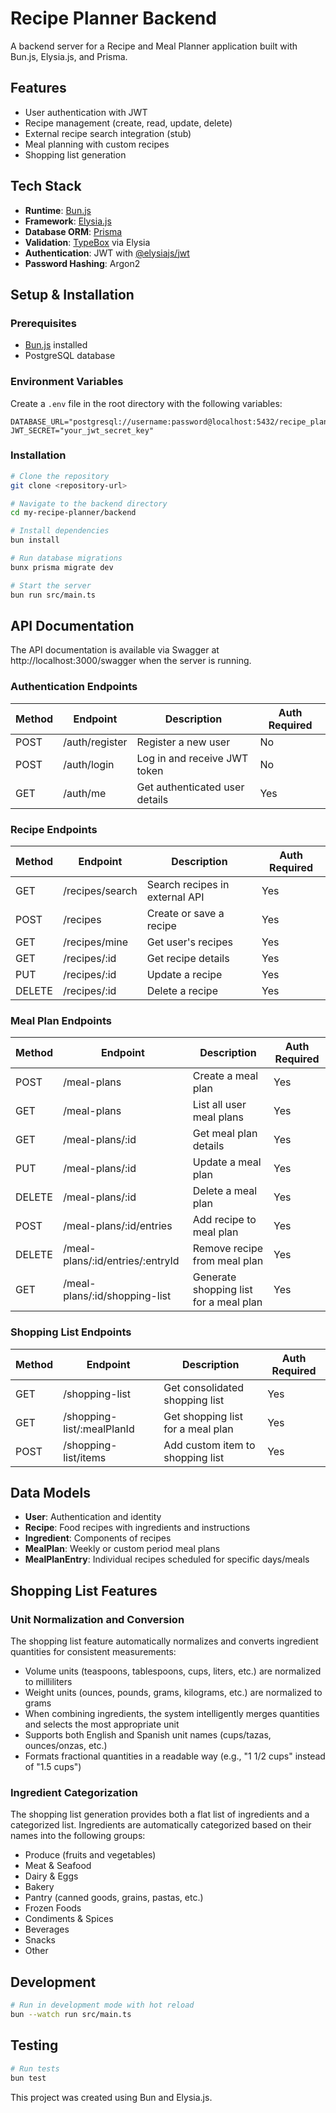 # Recipe Planner Backend

A backend server for a Recipe and Meal Planner application built with Bun.js, Elysia.js, and Prisma.

## Features

- User authentication with JWT
- Recipe management (create, read, update, delete)
- External recipe search integration (stub)
- Meal planning with custom recipes
- Shopping list generation

## Tech Stack

- **Runtime**: [Bun.js](https://bun.sh)
- **Framework**: [Elysia.js](https://elysiajs.com/)
- **Database ORM**: [Prisma](https://prisma.io)
- **Validation**: [TypeBox](https://github.com/sinclairzx81/typebox) via Elysia
- **Authentication**: JWT with [@elysiajs/jwt](https://elysiajs.com/plugins/jwt.html)
- **Password Hashing**: Argon2

## Setup & Installation

### Prerequisites

- [Bun.js](https://bun.sh) installed
- PostgreSQL database

### Environment Variables

Create a `.env` file in the root directory with the following variables:

```
DATABASE_URL="postgresql://username:password@localhost:5432/recipe_planner"
JWT_SECRET="your_jwt_secret_key"
```

### Installation

```bash
# Clone the repository
git clone <repository-url>

# Navigate to the backend directory
cd my-recipe-planner/backend

# Install dependencies
bun install

# Run database migrations
bunx prisma migrate dev

# Start the server
bun run src/main.ts
```

## API Documentation

The API documentation is available via Swagger at http://localhost:3000/swagger when the server is running.

### Authentication Endpoints

| Method | Endpoint        | Description                     | Auth Required |
|--------|----------------|---------------------------------|--------------|
| POST   | /auth/register | Register a new user             | No           |
| POST   | /auth/login    | Log in and receive JWT token    | No           |
| GET    | /auth/me       | Get authenticated user details  | Yes          |

### Recipe Endpoints

| Method | Endpoint        | Description                    | Auth Required |
|--------|----------------|--------------------------------|--------------|
| GET    | /recipes/search | Search recipes in external API | Yes          |
| POST   | /recipes       | Create or save a recipe        | Yes          |
| GET    | /recipes/mine   | Get user's recipes            | Yes          |
| GET    | /recipes/:id    | Get recipe details            | Yes          |
| PUT    | /recipes/:id    | Update a recipe               | Yes          |
| DELETE | /recipes/:id    | Delete a recipe               | Yes          |

### Meal Plan Endpoints

| Method | Endpoint                    | Description                  | Auth Required |
|--------|----------------------------|------------------------------|--------------|
| POST   | /meal-plans                | Create a meal plan           | Yes          |
| GET    | /meal-plans                | List all user meal plans     | Yes          |
| GET    | /meal-plans/:id            | Get meal plan details        | Yes          |
| PUT    | /meal-plans/:id            | Update a meal plan           | Yes          |
| DELETE | /meal-plans/:id            | Delete a meal plan           | Yes          |
| POST   | /meal-plans/:id/entries    | Add recipe to meal plan      | Yes          |
| DELETE | /meal-plans/:id/entries/:entryId | Remove recipe from meal plan | Yes    |
| GET    | /meal-plans/:id/shopping-list | Generate shopping list for a meal plan | Yes |

### Shopping List Endpoints

| Method | Endpoint                    | Description                  | Auth Required |
|--------|----------------------------|------------------------------|--------------|
| GET    | /shopping-list             | Get consolidated shopping list | Yes        |
| GET    | /shopping-list/:mealPlanId | Get shopping list for a meal plan | Yes     |
| POST   | /shopping-list/items       | Add custom item to shopping list | Yes      |

## Data Models

- **User**: Authentication and identity
- **Recipe**: Food recipes with ingredients and instructions
- **Ingredient**: Components of recipes
- **MealPlan**: Weekly or custom period meal plans
- **MealPlanEntry**: Individual recipes scheduled for specific days/meals

## Shopping List Features

### Unit Normalization and Conversion

The shopping list feature automatically normalizes and converts ingredient quantities for consistent measurements:

- Volume units (teaspoons, tablespoons, cups, liters, etc.) are normalized to milliliters
- Weight units (ounces, pounds, grams, kilograms, etc.) are normalized to grams
- When combining ingredients, the system intelligently merges quantities and selects the most appropriate unit
- Supports both English and Spanish unit names (cups/tazas, ounces/onzas, etc.)
- Formats fractional quantities in a readable way (e.g., "1 1/2 cups" instead of "1.5 cups")

### Ingredient Categorization

The shopping list generation provides both a flat list of ingredients and a categorized list. Ingredients are automatically categorized based on their names into the following groups:

- Produce (fruits and vegetables)
- Meat & Seafood
- Dairy & Eggs
- Bakery
- Pantry (canned goods, grains, pastas, etc.)
- Frozen Foods
- Condiments & Spices
- Beverages
- Snacks
- Other

## Development

```bash
# Run in development mode with hot reload
bun --watch run src/main.ts
```

## Testing

```bash
# Run tests
bun test
```

This project was created using Bun and Elysia.js.
